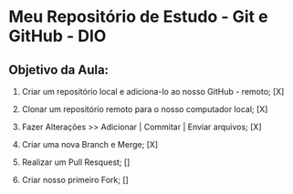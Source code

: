 # Meu Repositório de Estudo - Git e GitHub - DIO

## Objetivo da Aula:

1. Criar um repositório local e adiciona-lo ao nosso GitHub - remoto; [X]

2. Clonar um repositório remoto para o nosso computador local; [X]

3. Fazer Alterações >> Adicionar | Commitar | Enviar arquivos; [X]

4. Criar uma nova Branch e Merge; [X]

5. Realizar um Pull Resquest; []

6. Criar nosso primeiro Fork; []